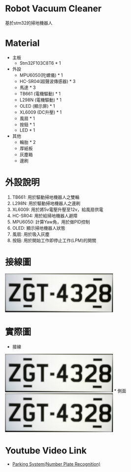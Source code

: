 # Robot Vacuum Cleaner
基於stm32的掃地機器人
# Material
* 主板
  * Stm32F103C8T6 * 1
* 外設
  * MPU6050(陀螺儀) * 1
  * HC-SR04(超聲波傳感器) * 3
  * 馬達 * 3
  * TB661 (電機驅動) * 1
  * L298N (電機驅動) * 1
  * OLED (顯示屏) * 1
  * XL6009 (DC升壓) * 1
  * 風扇 * 1
  * 按鈕 * 1
  * LED * 1
* 其他
  * 輪胎 * 2
  * 厚紙板
  * 灰塵箱
  * 邊刷

# 外設說明
1. TB661:   用於驅動掃地機器人之雙輪
2. L298N:   用於驅動掃地機器人之邊刷
3. XL6009:  用於將5v電壓升壓至12v，給風扇供電
4. HC-SR04: 用於給掃地機器人避障
5. MPU6050: 計算Yaw角，用於做PID控制
6. OLED:    顯示掃地機器人狀態
7. 風扇:    用於吸入灰塵
8. 按鈕:    用於開始工作即停止工作(LPM)的開關
  
# 接線圖
<img src='https://github.com/Appmedia06/Parking_System/blob/master/image_folder/image_2.jpg' width=350/>

# 實際圖
* 接線
<img src='https://github.com/Appmedia06/Parking_System/blob/master/image_folder/image_2.jpg' width=350/>
* 側面
<img src='https://github.com/Appmedia06/Parking_System/blob/master/image_folder/image_2.jpg' width=350/>

# Youtube Video Link
* <a href="https://www.youtube.com/watch?v=LmQXcGfePbY/">Parking System(Number Plate Recognition)</a>
